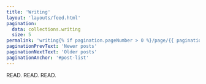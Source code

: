 ```yaml
---
title: 'Writing'
layout: 'layouts/feed.html'
pagination:
  data: collections.writing
  size: 5
permalink: 'writing{% if pagination.pageNumber > 0 %}/page/{{ pagination.pageNumber }}{% endif %}/index.html'
paginationPrevText: 'Newer posts'
paginationNextText: 'Older posts'
paginationAnchor: '#post-list'
---
```


READ. READ. READ.
